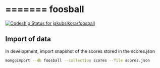 =======
foosball
========
[ ![Codeship Status for jakubsikora/foosball](https://codeship.com/projects/854ecd60-76f4-0132-4b15-421e8b4ad259/status?branch=master)](https://codeship.com/projects/55327) 

## Import of data
In development, import snapshot of the scores stored in the scores.json 

```bash
mongoimport --db foosball --collection scores --file scores.json 
```
